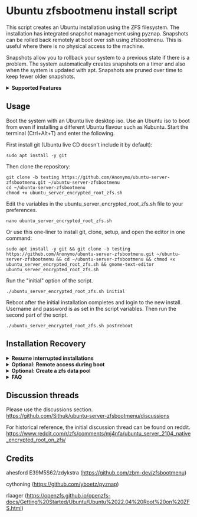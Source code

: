 # Ubuntu zfsbootmenu install script

This script creates an Ubuntu installation using the ZFS filesystem. The installation has integrated snapshot management using pyznap. Snapshots can be rolled back remotely at boot over ssh using zfsbootmenu. This is useful where there is no physical access to the machine.

Snapshots allow you to rollback your system to a previous state if there is a problem. The system automatically creates snapshots on a timer and also when the system is updated with apt. Snapshots are pruned over time to keep fewer older snapshots.

<details>
<summary><strong>Supported Features</strong></summary>

- Ubuntu 22.04 LTS, 24.04 LTS, 24.10, 25.04.
- Root filesystem on ZFS.
- Choose from: Ubuntu Server, Ubuntu Desktop, Kubuntu, Xubuntu, Budgie, and Ubuntu MATE.
- Single, mirror, raid0, raidz1, raidz2, and raidz3 topologies.
- LUKS and native ZFS encryption.
- Remote unlocking of encrypted pools at boot over SSH.
- Automated system snapshots taken on a timer and also on system updates. 
- Remote rollback of snapshots at boot for system recovery over SSH.
- Creation of a separate encrypted data pool (single/mirror/raidz).

</details>

## Usage
Boot the system with an Ubuntu live desktop iso. Use an Ubuntu iso to boot from even if installing a different Ubuntu flavour such as Kubuntu. Start the terminal (Ctrl+Alt+T) and enter the following.

First install git (Ubuntu live CD doesn't include it by default):

	sudo apt install -y git

Then clone the repository:

	git clone -b testing https://github.com/Anonymo/ubuntu-server-zfsbootmenu.git ~/ubuntu-server-zfsbootmenu
    cd ~/ubuntu-server-zfsbootmenu
    chmod +x ubuntu_server_encrypted_root_zfs.sh
	
Edit the variables in the ubuntu_server_encrypted_root_zfs.sh file to your preferences.

	nano ubuntu_server_encrypted_root_zfs.sh

Or use this one-liner to install git, clone, setup, and open the editor in one command:

	sudo apt install -y git && git clone -b testing https://github.com/Anonymo/ubuntu-server-zfsbootmenu.git ~/ubuntu-server-zfsbootmenu && cd ~/ubuntu-server-zfsbootmenu && chmod +x ubuntu_server_encrypted_root_zfs.sh && gnome-text-editor ubuntu_server_encrypted_root_zfs.sh
	
Run the "initial" option of the script.

	./ubuntu_server_encrypted_root_zfs.sh initial

Reboot after the initial installation completes and login to the new install. Username and password is as set in the script variables. Then run the second part of the script.

	./ubuntu_server_encrypted_root_zfs.sh postreboot

## Installation Recovery

<details>
<summary><strong>Resume interrupted installations</strong></summary>

If your installation is interrupted (network disconnection, system crash, etc.), you can resume where you left off:

	./ubuntu_server_encrypted_root_zfs.sh status    # Check installation progress
	./ubuntu_server_encrypted_root_zfs.sh resume    # Resume from last checkpoint

The script automatically detects previous installations and offers to resume when you run the `initial` command.

</details>

<details>
<summary><strong>Optional: Remote access during boot</strong></summary>

The script includes an optional feature to provide remote access during boot. Remote access over ssh allows the system state to be rolled back to a previous snapshot without physical access to the system. This is helpful to return a system to a bootable state following a failed upgrade.

Run the following optional part of the script to enable remote access to zfsbootmenu during boot. Guidance on the use of zfsbootmenu can be found at its project website linked in the credits below.

	./ubuntu_server_encrypted_root_zfs.sh remoteaccess

</details>

<details>
<summary><strong>Optional: Create a zfs data pool</strong></summary>

The script includes an optional feature to create an encrypted zfs data pool on a non-root drive. The data pool will be unlocked automatically after the root drive password is entered at boot.

	./ubuntu_server_encrypted_root_zfs.sh datapool

</details>

<details>
<summary><strong>FAQ</strong></summary>

Additional guidance and notes can be found in the script.

<details>
<summary>1. How do I rollback the system using a snapshot in zfsbootmenu?</summary>

You can rollback to a snapshot by doing the following, for example if an upgrade does not work and you wish to revert to a previous state. I recommend testing any changes out in a virtual machine first before rolling them out in a production environment.
- Reboot and enter zfsbootmenu
- Select the boot environment and press Ctrl+S to show the snapshots.
- Select the pre-upgrade snapshot and choose one of the following options. Either option will provide the ability to boot into the system as it was pre-upgrade.

  - Press Enter to create a "duplicate" boot environment. Zfsbootmenu will create a new boot environment that is entirely independent of the upgraded boot environment and its snapshots. The down sides of the duplicate option are that:
    - it requires sufficient disk space to create the duplicate; and
    - snapshots linked to the previous boot environment will not be duplicated.
    
  - Press Ctrl+X to "clone and promote". Zfsbootmenu will create a new boot environment that will have all the snapshot history up to the point the snapshot was created. The new boot environment will consume little additional space. The zfsbootmenu authors recommend the "clone and promote" option to rollback.

</details>

<details>
<summary>2. How do I delete a boot environment I no longer need?</summary>

You can delete a boot environment you no longer need using "zfs destroy". You can do this by booting into a running system or from zfsbootmenu. Zfsbootmenu will list the root datasets that contain a linux kernel on its main menu. You can make a note of the dataset you want to delete from there or you can use "zfs list" from a command line.

- Delete a boot environment from a running system
    - Use "zfs destroy" to delete the dataset that corresponds to the boot environment. For example, if you want to delete a root dataset called "ubuntu.2022.10.01" then you can enter the command "zfs destroy -r rpool/ROOT/ubuntu.2022.10.01".

- Delete a boot environment from zfsbootmenu
  - From the main menu, select the boot environment you want to destroy. Press CTRL+W to re-import the pool as read/write, then CTRL+R to enter the recovery shell. You can then use "zfs destroy" as in the point above. Press CTRL+D to exit the shell and return to the menu when done.

</details>

<details>
<summary>3. Can I upgrade the system normally using do-release-upgrade?</summary>

- Zfsbootmenu

  It is possible that upgrading ubuntu will cause a newer zfs version to be installed that is unsupported by zfsbootmenu. The system may not be able to boot if the zfs root pool is upgraded beyond what is supported by zfsbootmenu. Create a test system in a virtual machine first to duplicate your setup and test the upgrade process.
- Pyznap

  Pyznap is not included as a package in the ubuntu repos at present. It may need to be re-compiled and re-installed. You can reference the install script for the relevant code to re-compile and re-install. 

</details>

<details>
<summary>4. How do I change the password on a natively encrypted zfs root pool?</summary>

You can change the password of your encrypted root as follows. Change "rpool" to the name of your root pool.
   - Update root pool password file.

     `nano /etc/zfs/rpool.key`
   - Update root pool key.

     `zfs change-key -o keylocation=file:///etc/zfs/rpool.key -o keyformat=passphrase rpool`
   - Optional: If you have an encrypted data pool that unlocks at boot using the root pool password, then update its key too. Change "datapool" to the name of your data pool.

     `zfs change-key -o keylocation=file:///etc/zfs/rpool.key -o keyformat=passphrase datapool`
   - Update initramfs.

     `update-initramfs -u -k all`

</details>

</details>

## Discussion threads
Please use the discussions section. \
https://github.com/Sithuk/ubuntu-server-zfsbootmenu/discussions

For historical reference, the initial discussion thread can be found on reddit.
https://www.reddit.com/r/zfs/comments/mj4nfa/ubuntu_server_2104_native_encrypted_root_on_zfs/

## Credits
ahesford E39M5S62/zdykstra (https://github.com/zbm-dev/zfsbootmenu)

cythoning (https://github.com/yboetz/pyznap)

rlaager (https://openzfs.github.io/openzfs-docs/Getting%20Started/Ubuntu/Ubuntu%2022.04%20Root%20on%20ZFS.html)
